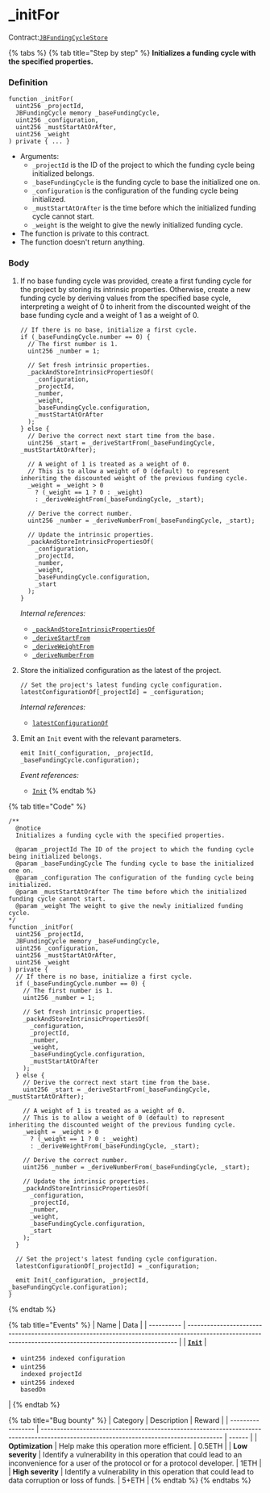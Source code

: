 # _initFor

Contract:[`JBFundingCycleStore`](../)​

{% tabs %}
{% tab title="Step by step" %}
**Initializes a funding cycle with the specified properties.**

### Definition

```solidity
function _initFor(
  uint256 _projectId,
  JBFundingCycle memory _baseFundingCycle,
  uint256 _configuration,
  uint256 _mustStartAtOrAfter,
  uint256 _weight
) private { ... }
```

* Arguments:
  * `_projectId` is the ID of the project to which the funding cycle being initialized belongs.
  * `_baseFundingCycle` is the funding cycle to base the initialized one on.
  * `_configuration` is the configuration of the funding cycle being initialized.
  * `_mustStartAtOrAfter` is the time before which the initialized funding cycle cannot start.
  * `_weight` is the weight to give the newly initialized funding cycle.
* The function is private to this contract.
* The function doesn't return anything.

### Body

1.  If no base funding cycle was provided, create a first funding cycle for the project by storing its intrinsic properties. Otherwise, create a new funding cycle by deriving values from the specified base cycle, interpreting a weight of 0 to inherit from the discounted weight of the base funding cycle and a weight of 1 as a weight of 0.

    ```solidity
    // If there is no base, initialize a first cycle.
    if (_baseFundingCycle.number == 0) {
      // The first number is 1.
      uint256 _number = 1;

      // Set fresh intrinsic properties.
      _packAndStoreIntrinsicPropertiesOf(
        _configuration,
        _projectId,
        _number,
        _weight,
        _baseFundingCycle.configuration,
        _mustStartAtOrAfter
      );
    } else {
      // Derive the correct next start time from the base.
      uint256 _start = _deriveStartFrom(_baseFundingCycle, _mustStartAtOrAfter);

      // A weight of 1 is treated as a weight of 0.
      // This is to allow a weight of 0 (default) to represent inheriting the discounted weight of the previous funding cycle.
      _weight = _weight > 0
        ? (_weight == 1 ? 0 : _weight)
        : _deriveWeightFrom(_baseFundingCycle, _start);

      // Derive the correct number.
      uint256 _number = _deriveNumberFrom(_baseFundingCycle, _start);

      // Update the intrinsic properties.
      _packAndStoreIntrinsicPropertiesOf(
        _configuration,
        _projectId,
        _number,
        _weight,
        _baseFundingCycle.configuration,
        _start
      );
    }
    ```

    _Internal references:_

    * [`_packAndStoreIntrinsicPropertiesOf`](_packandstoreintrinsicpropertiesof.md)
    * [`_deriveStartFrom`](../read/_derivestartfrom.md)
    * [`_deriveWeightFrom`](../read/_deriveweightfrom.md)
    * [`_deriveNumberFrom`](../read/_derivenumberfrom.md)
2.  Store the initialized configuration as the latest of the project.

    ```solidity
    // Set the project's latest funding cycle configuration.
    latestConfigurationOf[_projectId] = _configuration;
    ```

    _Internal references:_

    * [`latestConfigurationOf`](../properties/latestconfigurationof.md)
3.  Emit an `Init` event with the relevant parameters.

    ```solidity
    emit Init(_configuration, _projectId, _baseFundingCycle.configuration);
    ```

    _Event references:_

    * [`Init`](../events/init.md)
{% endtab %}

{% tab title="Code" %}
```solidity
/**
  @notice 
  Initializes a funding cycle with the specified properties.

  @param _projectId The ID of the project to which the funding cycle being initialized belongs.
  @param _baseFundingCycle The funding cycle to base the initialized one on.
  @param _configuration The configuration of the funding cycle being initialized.
  @param _mustStartAtOrAfter The time before which the initialized funding cycle cannot start.
  @param _weight The weight to give the newly initialized funding cycle.
*/
function _initFor(
  uint256 _projectId,
  JBFundingCycle memory _baseFundingCycle,
  uint256 _configuration,
  uint256 _mustStartAtOrAfter,
  uint256 _weight
) private {
  // If there is no base, initialize a first cycle.
  if (_baseFundingCycle.number == 0) {
    // The first number is 1.
    uint256 _number = 1;

    // Set fresh intrinsic properties.
    _packAndStoreIntrinsicPropertiesOf(
      _configuration,
      _projectId,
      _number,
      _weight,
      _baseFundingCycle.configuration,
      _mustStartAtOrAfter
    );
  } else {
    // Derive the correct next start time from the base.
    uint256 _start = _deriveStartFrom(_baseFundingCycle, _mustStartAtOrAfter);

    // A weight of 1 is treated as a weight of 0.
    // This is to allow a weight of 0 (default) to represent inheriting the discounted weight of the previous funding cycle.
    _weight = _weight > 0
      ? (_weight == 1 ? 0 : _weight)
      : _deriveWeightFrom(_baseFundingCycle, _start);

    // Derive the correct number.
    uint256 _number = _deriveNumberFrom(_baseFundingCycle, _start);

    // Update the intrinsic properties.
    _packAndStoreIntrinsicPropertiesOf(
      _configuration,
      _projectId,
      _number,
      _weight,
      _baseFundingCycle.configuration,
      _start
    );
  }

  // Set the project's latest funding cycle configuration.
  latestConfigurationOf[_projectId] = _configuration;

  emit Init(_configuration, _projectId, _baseFundingCycle.configuration);
}
```
{% endtab %}

{% tab title="Events" %}
| Name       | Data                                                                                                                                                      |
| ---------- | --------------------------------------------------------------------------------------------------------------------------------------------------------- |
| [**`Init`**](../events/init.md)           | <ul><li><code>uint256 indexed configuration</code></li><li><code>uint256 indexed projectId</code></li><li><code>uint256 indexed basedOn</code></li></ul>                                                                                                                                                                                                 |
{% endtab %}

{% tab title="Bug bounty" %}
| Category          | Description                                                                                                                            | Reward |
| ----------------- | -------------------------------------------------------------------------------------------------------------------------------------- | ------ |
| **Optimization**  | Help make this operation more efficient.                                                                                               | 0.5ETH |
| **Low severity**  | Identify a vulnerability in this operation that could lead to an inconvenience for a user of the protocol or for a protocol developer. | 1ETH   |
| **High severity** | Identify a vulnerability in this operation that could lead to data corruption or loss of funds.                                        | 5+ETH  |
{% endtab %}
{% endtabs %}
